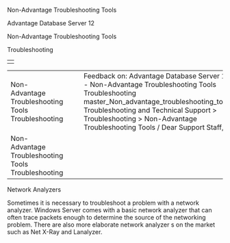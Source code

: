 Non-Advantage Troubleshooting Tools




Advantage Database Server 12  

Non-Advantage Troubleshooting Tools

Troubleshooting

|  |
| --- |
|  |

|  |  |  |  |  |
| --- | --- | --- | --- | --- |
| Non-Advantage Troubleshooting Tools  Troubleshooting |  |  | Feedback on: Advantage Database Server 12 - Non-Advantage Troubleshooting Tools Troubleshooting master\_Non\_advantage\_troubleshooting\_tools Troubleshooting and Technical Support > Troubleshooting > Non-Advantage Troubleshooting Tools / Dear Support Staff, |  |
| Non-Advantage Troubleshooting Tools  Troubleshooting |  |  |  |  |

Network Analyzers

Sometimes it is necessary to troubleshoot a problem with a network analyzer. Windows Server comes with a basic network analyzer that can often trace packets enough to determine the source of the networking problem. There are also more elaborate network analyzer s on the market such as Net X-Ray and Lanalyzer.